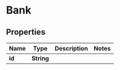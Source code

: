 

# Bank


## Properties

| Name | Type | Description | Notes |
|------------ | ------------- | ------------- | -------------|
|**id** | **String** |  |  |



